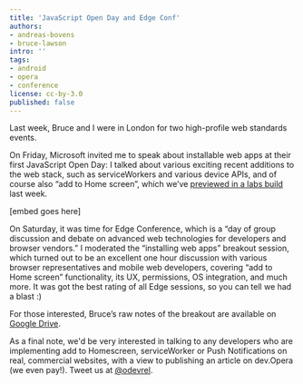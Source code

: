 ```yaml
---
title: 'JavaScript Open Day and Edge Conf'
authors:
- andreas-bovens
- bruce-lawson
intro: ''
tags:
- android
- opera
- conference
license: cc-by-3.0
published: false
---
```


Last week, Bruce and I were in London for two high-profile web standards events. 

On Friday, Microsoft invited me to speak about installable web apps at their first JavaScript Open Day: I talked about various exciting recent additions to the web stack, such as serviceWorkers and various device APIs, and of course also “add to Home screen”, which we’ve [previewed in a labs build](https://dev.opera.com/blog/installable-web-apps/) last week. 

[embed goes here]

On Saturday, it was time for Edge Conference, which is a “day of group discussion and debate on advanced web technologies for developers and browser vendors.” I moderated the “installing web apps” breakout session, which turned out to be an excellent one hour discussion with various browser representatives and mobile web developers, covering “add to Home screen” functionality, its UX, permissions, OS integration, and much more. It was got the best rating of all Edge sessions, so you can tell we had a blast :)

For those interested, Bruce’s raw notes of the breakout are available on [Google Drive](https://docs.google.com/document/d/1i0E5FYU8jjme-vDb7jCgtDA4XmyCRK-0yszvFff8dOQ/edit#).


As a final note, we'd be very interested in talking to any developers who are implementing add to Homescreen, serviceWorker or Push Notifications on real, commercial websites, with a view to publishing an article on dev.Opera (we even pay!). Tweet us at [@odevrel](http://twitter.com/odevrel).


